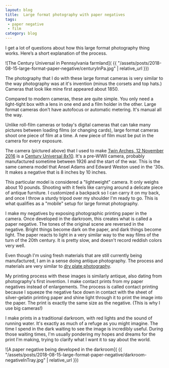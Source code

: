 ```yaml
---
layout: blog
title:  Large format photography with paper negatives
tags: 
 - paper negative 
 - film
category: blog
---
```


I get a lot of questions about how this large format photography thing works. Here’s a short explanation of the process.

![The Century Universal in Pennsylvania farmland]( {{ "/assets/posts/2018-08-15-large-format-paper-negative/centuryInPa.jpg" | relative_url }})

The photography that I do with these large format cameras is very similar to the way photography was at it's invention (minus the corsets and top hats.) Cameras that look like mine first appeared about 1850.

Compared to modern cameras, these are quite simple. You only need a light-tight box with a lens in one end and a film holder in the other. Large format cameras don't have autofocus or automatic metering. It's manual all the way.

Unlike roll-film cameras or today's digital cameras that can take many pictures between loading films (or changing cards), large format cameras shoot one piece of film at a time. A new piece of film must be put in the camera for every exposure. 

The camera (pictured above) that I used to make [Twin Arches, 12 November 2016](http:hellothisistim.com/photographs/twin-arches) is a [Century Universal 8x10](https://www.largeformatphotography.info/century/century_universal_8x10.html). It's a pre-WWII camera, probably manufactured sometime between 1926 and the start of the war. This is the same camera model that Ansel Adams and Edward Weston used in the '30s. It makes a negative that is 8 inches by 10 inches. 

This particular model is considered a "lightweight" camera. It only weighs about 10 pounds. Shooting with it feels like carrying around a delicate piece of antique furniture. I customized a backpack so I can carry it on my back,  and once I throw a sturdy tripod over my shoulder I'm ready to go. This is what qualifies as a "mobile" setup for large format photography.

I make my negatives by exposing photographic printing paper in the camera. Once developed in the darkroom, this creates what is called a paper negative. The tones of the original scene are reversed in the negative. Bright things become dark on the paper, and dark things become light. The paper reacts to light in a very similar way to the way films of the turn of the 20th century. It is pretty slow, and doesn't record reddish colors very well. 

Even though I'm using fresh materials that are still currently being manufactured, I am in a sense doing antique photography. The process and materials are very similar to [dry plate photography](https://www.britannica.com/technology/dry-plate).

My printing process with these images is similarly antique, also dating from photography's first invention. I make contact prints from my paper negatives instead of enlargements. The process is called contact printing because I squeeze the negative face down in contact with the sheet of silver-gelatin printing paper and shine light through it to print the image into the paper. The print is exactly the same size as the negative. (This is why I use big cameras!)

I make prints in a traditional darkroom, with red lights and the sound of running water. It's exactly as much of a refuge as you might imagine. The time I spend in the dark waiting to see the image is incredibly useful. During those waiting times, I'm usually pondering my hopes and dreams for the print I'm making, trying to clarify what I want it to say about the world.

![A paper negative being developed in the darkroom]( {{ "/assets/posts/2018-08-15-large-format-paper-negative/darkroom-negativeInTray.jpg" | relative_url }})
